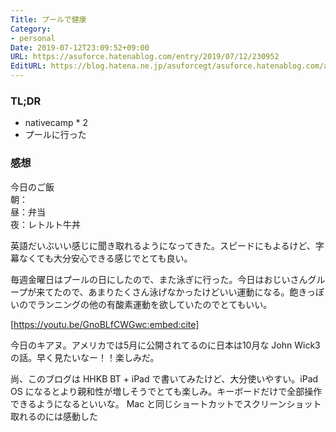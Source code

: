 ```yaml
---
Title: プールで健康
Category:
- personal
Date: 2019-07-12T23:09:52+09:00
URL: https://asuforce.hatenablog.com/entry/2019/07/12/230952
EditURL: https://blog.hatena.ne.jp/asuforcegt/asuforce.hatenablog.com/atom/entry/17680117127217311428
---
```


### TL;DR
- nativecamp * 2
- プールに行った
 
### 感想
今日のご飯  
朝：  
昼：弁当  
夜：レトルト牛丼

英語だいぶいい感じに聞き取れるようになってきた。スピードにもよるけど、字幕なくても大分安心できる感じでとても良い。

毎週金曜日はプールの日にしたので、また泳ぎに行った。今日はおじいさんグループが来てたので、あまりたくさん泳げなかったけどいい運動になる。飽きっぽいのでランニングの他の有酸素運動を欲していたのでとてもいい。


[https://youtu.be/GnoBLfCWGwc:embed:cite]



今日のキアヌ。アメリカでは5月に公開されてるのに日本は10月な John Wick3 の話。早く見たいなー！！楽しみだ。

尚、このブログは HHKB BT + iPad で書いてみたけど、大分使いやすい。iPad OS になるとより親和性が増しそうでとても楽しみ。キーボードだけで全部操作できるようになるといいな。 Mac と同じショートカットでスクリーンショット取れるのには感動した
